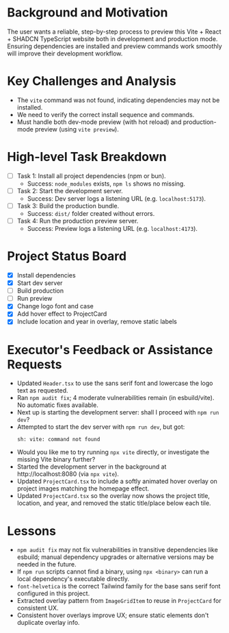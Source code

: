 # Background and Motivation

The user wants a reliable, step-by-step process to preview this Vite + React + SHADCN TypeScript website both in development and production mode. Ensuring dependencies are installed and preview commands work smoothly will improve their development workflow.

# Key Challenges and Analysis

- The `vite` command was not found, indicating dependencies may not be installed.
- We need to verify the correct install sequence and commands.
- Must handle both dev-mode preview (with hot reload) and production-mode preview (using `vite preview`).

# High-level Task Breakdown

- [ ] Task 1: Install all project dependencies (npm or bun).
  - Success: `node_modules` exists, `npm ls` shows no missing.
- [ ] Task 2: Start the development server.
  - Success: Dev server logs a listening URL (e.g. `localhost:5173`).
- [ ] Task 3: Build the production bundle.
  - Success: `dist/` folder created without errors.
- [ ] Task 4: Run the production preview server.
  - Success: Preview logs a listening URL (e.g. `localhost:4173`).

# Project Status Board

- [x] Install dependencies
- [x] Start dev server
- [ ] Build production
- [ ] Run preview
- [x] Change logo font and case
- [x] Add hover effect to ProjectCard
- [x] Include location and year in overlay, remove static labels

# Executor's Feedback or Assistance Requests

- Updated `Header.tsx` to use the sans serif font and lowercase the logo text as requested.
- Ran `npm audit fix`; 4 moderate vulnerabilities remain (in esbuild/vite). No automatic fixes available.
- Next up is starting the development server: shall I proceed with `npm run dev`?
- Attempted to start the dev server with `npm run dev`, but got:
  ```
  sh: vite: command not found
  ```
- Would you like me to try running `npx vite` directly, or investigate the missing Vite binary further?
- Started the development server in the background at http://localhost:8080 (via `npx vite`).
- Updated `ProjectCard.tsx` to include a softly animated hover overlay on project images matching the homepage effect.
- Updated `ProjectCard.tsx` so the overlay now shows the project title, location, and year, and removed the static title/place below each tile.

# Lessons 

- `npm audit fix` may not fix vulnerabilities in transitive dependencies like esbuild; manual dependency upgrades or alternative versions may be needed in the future.
- If `npm run` scripts cannot find a binary, using `npx <binary>` can run a local dependency's executable directly.
- `font-helvetica` is the correct Tailwind family for the base sans serif font configured in this project.
- Extracted overlay pattern from `ImageGridItem` to reuse in `ProjectCard` for consistent UX.
- Consistent hover overlays improve UX; ensure static elements don't duplicate overlay info. 